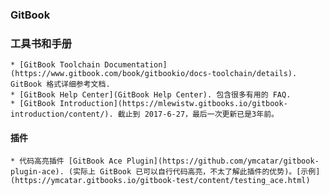 ### GitBook

### 工具书和手册
    * [GitBook Toolchain Documentation](https://www.gitbook.com/book/gitbookio/docs-toolchain/details). GitBook 格式详细参考文档.
    * [GitBook Help Center](GitBook Help Center). 包含很多有用的 FAQ.
    * [GitBook Introduction](https://mlewistw.gitbooks.io/gitbook-introduction/content/). 截止到 2017-6-27，最后一次更新已是3年前。

#### 插件
    * 代码高亮插件 [GitBook Ace Plugin](https://github.com/ymcatar/gitbook-plugin-ace). (实际上 GitBook 已可以自行代码高亮，不太了解此插件的优势)。[示例](https://ymcatar.gitbooks.io/gitbook-test/content/testing_ace.html)